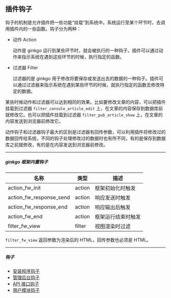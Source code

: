 ## 插件钩子

钩子的机制是允许插件把一些功能“挂载”到系统中。系统运行至某个环节时，去调用插件内的一些函数。钩子分为两种：

* 动作 Action

    动作是 ginkgo 运行到某些环节时，就会被执行的一种钩子。插件可以通过动作来指示系统在遇到这些环节的时候，执行指定的函数。

* 过滤器 Filter

    过滤器的是 ginkgo 用于修改将要保存或发送出去的数据的一种钩子。插件可以通过过滤器来指示系统在遇到某些环节的时候，就执行指定的函数去修改特定的数据。

某些时候动作和过滤器可以达到相同的效果。比如要修改文章的内容，可以把插件挂载到过滤器 `filter_console_article_edit` 上，在文章的内容保存到数据库前就修改它。也可以把插件挂载到过滤器 `filter_pub_article_show` 上，在文章的内容发送到浏览器前修改它。

动作钩子和过滤器钩子最大的区别是过滤器有回传参数，可以利用插件将修改过的数据回传给系统，不同的钩子处理修改过的数据时也有所不同，有的是保存到数据库之前就修改，有的是在内容发送到浏览器前修改。

----------

##### ginkgo 框架内置钩子

| 名称 | 类型 | 描述 |
| - | - | - |
| action_fw_init | action | 框架初始化时触发 |
| action_fw_response_send | action | 响应发送时触发 |
| action_fw_response_end | action | 响应输出后触发 |
| action_fw_end | action | 框架运行结束时触发 |
| filter_fw_view | filter | 视图渲染时过滤 |

`filter_fw_view` 返回参数为渲染后的 HTML，回传参数也必须是 HTML。

----------

##### 钩子

* [安装程序钩子](hook_install.md)
* [管理后台钩子](hook_console.md)
* [API 接口钩子](hook_api.md)
* [用户模块钩子](hook_personal.md)
